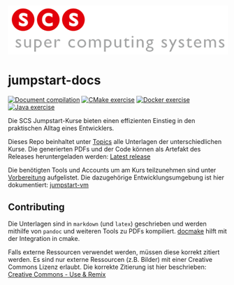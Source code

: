![scs-logo](cmake/latex/logos/scs_logo_text.png)

jumpstart-docs
==============

[![Document compilation](https://github.com/scs/jumpstart-docs/actions/workflows/document-compilation.yml/badge.svg)](https://github.com/scs/jumpstart-docs/actions/workflows/document-compilation.yml)
[![CMake exercise](https://github.com/scs/jumpstart-docs/actions/workflows/cmake-exercise.yml/badge.svg)](https://github.com/scs/jumpstart-docs/actions/workflows/cmake-exercise.yml)
[![Docker exercise](https://github.com/scs/jumpstart-docs/actions/workflows/docker-exercise.yml/badge.svg)](https://github.com/scs/jumpstart-docs/actions/workflows/docker-exercise.yml)
[![Java exercise](https://github.com/scs/jumpstart-docs/actions/workflows/java-exercise.yml/badge.svg)](https://github.com/scs/jumpstart-docs/actions/workflows/java-exercise.yml)

Die SCS Jumpstart-Kurse bieten einen effizienten Einstieg in den praktischen Alltag eines Entwicklers.

Dieses Repo beinhaltet unter [Topics](topics) alle Unterlagen der unterschiedlichen Kurse.
Die generierten PDFs und der Code können als Artefakt des Releases heruntergeladen werden:
[Latest release](https://github.com/scs/jumpstart-docs/releases/latest)

Die benötigten Tools und Accounts um am Kurs teilzunehmen sind unter
[Vorbereitung](topics/admin/introduction.md#vorbereitung) aufgelistet.
Die dazugehörige Entwicklungsumgebung ist hier dokumentiert: [jumpstart-vm](https://github.com/scs/jumpstart-vm)


Contributing
-------------

Die Unterlagen sind in `markdown` (und `latex`) geschrieben
und werden mithilfe von `pandoc` und weiteren Tools zu PDFs kompiliert.
[docmake](https://github.com/langchr86/docmake) hilft mit der Integration in cmake.

Falls externe Ressourcen verwendet werden, müssen diese korrekt zitiert werden.
Es sind nur externe Ressourcen (z.B. Bilder) mit einer Creative Commons Lizenz erlaubt.
Die korrekte Zitierung ist hier beschrieben: [Creative Commons - Use & Remix](https://creativecommons.org/use-remix/)
